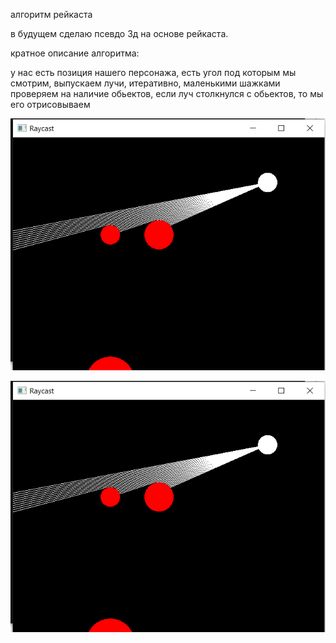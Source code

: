 алгоритм рейкаста

в будущем сделаю псевдо 3д на основе рейкаста.

кратное описание алгоритма:

у нас есть позиция нашего персонажа, есть угол под которым мы смотрим, выпускаем лучи, итеративно, маленькими шажками проверяем на наличие обьектов, 
если луч столкнулся с обьектов, то мы его отрисовываем 



![иллюстрация RAYCAST](https://github.com/AndreyTurboPascal3000/raycast/blob/master/raycast_png.png)

![иллюстрация RAYCAST](https://github.com/AndreyTurboPascal3000/raycast/blob/master/raycast_png.png)


